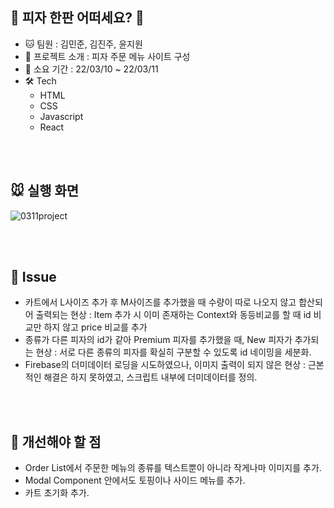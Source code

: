 ## 🍕 피자 한판 어떠세요? 🍕

+ 🐱 팀원 : 김민준, 김진주, 윤지원
+ 🐹 프로젝트 소개 : 피자 주문 메뉴 사이트 구성
+ 💪 소요 기간 : 22/03/10 ~ 22/03/11
+ 🛠️ Tech
  + HTML
  + CSS
  + Javascript
  + React

<br/><br/>

## 🐭 실행 화면
![0311project](https://user-images.githubusercontent.com/12637306/157838353-676855e2-35fa-4eeb-9060-96ef579cf636.gif)

<br/><br/>

## 🐯 Issue
+ 카트에서 L사이즈 추가 후 M사이즈를 추가했을 때 수량이 따로 나오지 않고 합산되어 출력되는 현상 : Item 추가 시 이미 존재하는 Context와 동등비교를 할 때 id 비교만 하지 않고 price 비교를 추가
+ 종류가 다른 피자의 id가 같아 Premium 피자를 추가했을 때, New 피자가 추가되는 현상 : 서로 다른 종류의 피자를 확실히 구분할 수 있도록 id 네이밍을 세분화.
+ Firebase의 더미데이터 로딩을 시도하였으나, 이미지 출력이 되지 않은 현상 : 근본적인 해결은 하지 못하였고, 스크립트 내부에 더미데이터를 정의.

<br/><br/>

## 🐻 개선해야 할 점
+ Order List에서 주문한 메뉴의 종류를 텍스트뿐이 아니라 작게나마 이미지를 추가.
+ Modal Component 안에서도 토핑이나 사이드 메뉴를 추가.
+ 카트 초기화 추가.
